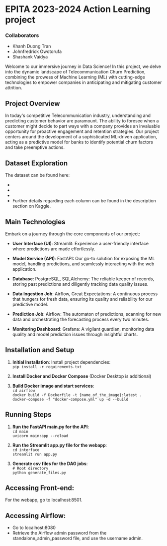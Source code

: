 EPITA 2023-2024 Action Learning project
=====

### Collaborators
* Khanh Duong Tran
* Johnfredrick Owotorufa
* Shashank Vaidya

Welcome to our immersive journey in Data Science! In this project, we delve into the dynamic landscape of Telecommunication Churn Prediction, combining the prowess of Machine Learning (ML) with cutting-edge technologies to empower companies in anticipating and mitigating customer attrition.

## Project Overview
In today's competitive Telecommunication industry, understanding and predicting customer behavior are paramount. The ability to foresee when a customer might decide to part ways with a company provides an invaluable opportunity for proactive engagement and retention strategies. Our project centers around the development of a sophisticated ML-driven application, acting as a predictive model for banks to identify potential churn factors and take preemptive actions.

## Dataset Exploration
The dataset can be found here: 

*
*
*
* Further details regarding each column can be found in the description section on Kaggle.

## Main Technologies
Embark on a journey through the core components of our project:

* __User Interface (UI)__: Streamlit: Experience a user-friendly interface where predictions are made effortlessly.
  
* __Model Service (API)__: FastAPI: Our go-to solution for exposing the ML model, handling predictions, and seamlessly interacting with the web application.
  
* __Database__: PostgreSQL, SQLAlchemy: The reliable keeper of records, storing past predictions and diligently tracking data quality issues.
  
* __Data Ingestion Job__: Airflow, Great Expectations: A continuous process that hungers for fresh data, ensuring its quality and reliability for our predictive model.
  
* __Prediction Job__: Airflow: The automaton of predictions, scanning for new data and orchestrating the forecasting process every two minutes.
  
* __Monitoring Dashboard__: Grafana: A vigilant guardian, monitoring data quality and model prediction issues through insightful charts.

## Installation and Setup
1. __Initial Installation__: Install project dependencies:<br>
   `pip install -r requirements.txt`

2. __Install Docker and Docker Compose__ (Docker Desktop is additional)

3. __Build Docker image and start services__:<br>
   `cd airflow`<br>
   `docker build -f Dockerfile -t {name_of_the_image}:latest .`<br>
   `docker-compose -f "docker-compose.yml" up -d --build `

## Running Steps
   1. __Run the FastAPI main.py for the API__:<br>
     `cd main`<br>
     `uvicorn main:app --reload`

   2. __Run the Streamlit app.py file for the webapp__:<br>
      `cd interface`<br>
      `streamlit run app.py`

   3. __Generate csv files for the DAG jobs__:<br>
      `# Root directory`<br>
      `python generate_files.py`

## Accessing Front-end:
For the webapp, go to localhost:8501.

## Accessing Airflow:

* Go to localhost:8080
* Retrieve the Airflow admin password from the standalone_admin_password file, and use the username admin.
